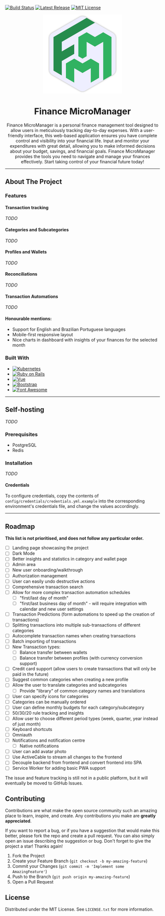[![Build Status][build-status-shield]][build-status-url]
[![Latest Release][release-shield]][release-url]
[![MIT License][license-shield]][license-url]

<div align="center">
  <a href="https://github.com/roooodcastro/finance-micromanager">
    <img src="app/javascript/images/monogram.svg" alt="Project Logo" width="256px" height="256px">
  </a>

  <h1 align="center">Finance MicroManager</h1>

  <p align="center">
    Finance MicroManager is a personal finance management tool designed to allow users in meticulously tracking
    day-to-day expenses. With a user-friendly interface, this web-based application ensures you have complete control
    and visibility into your financial life. Input and monitor your expenditures with great detail, allowing you to
    make informed decisions about your budget, savings, and financial goals. Finance MicroManager provides the tools
    you need to navigate and manage your finances effectively. Start taking control of your financial future today!
  </p>
</div>

<hr>

## About The Project

### Features

#### Transaction tracking

*TODO*

#### Categories and Subcategories

*TODO*

#### Profiles and Wallets

*TODO*

#### Reconciliations

*TODO*

#### Transaction Automations

*TODO*

#### Honourable mentions:

- Support for English and Brazilian Portuguese languages
- Mobile-first responsive layout
- Nice charts in dashboard with insights of your finances for the selected month

### Built With

* [![Kubernetes][kubernetes-shield]][kubernetes-url]
* [![Ruby on Rails][rails-shield]][rails-url]
* [![Vue][Vue.js]][Vue-url]
* [![Bootstrap][Bootstrap.com]][Bootstrap-url]
* [![Font Awesome][fontawesome-shield]][fontawesome-url]

<hr>

## Self-hosting

*TODO*

### Prerequisites

* PostgreSQL
* Redis

### Installation

*TODO*

#### Credentials

To configure credentials, copy the contents of `config/credentials/credentials.yml.example` into the corresponding
environment's credentials file, and change the values accordingly.

<hr>

## Roadmap

**This list is not prioritised, and does not follow any particular order.**

- [ ] Landing page showcasing the project
- [ ] Dark Mode
- [ ] Better insights and statistics in category and wallet page
- [ ] Admin area
- [ ] New user onboarding/walkthrough
- [ ] Authorization management
- [ ] User can easily undo destructive actions
- [ ] Comprehensive transaction search
- [ ] Allow for more complex transaction automation schedules
  - [ ] "first/last day of month"
  - [ ] "first/last business day of month" - will require integration with calendar and new user settings
- [ ] Transaction Predictions (form automations to speed up the creation of transactions)
- [ ] Splitting transactions into multiple sub-transactions of different categories
- [ ] Autocomplete transaction names when creating transactions
- [ ] Batch importing of transactions
- [ ] New Transaction types:
  - [ ] Balance transfer between wallets
  - [ ] Balance transfer between profiles (with currency conversion support)
- [ ] Credit card support (allow users to create transactions that will only be paid in the future)
- [ ] Suggest common categories when creating a new profile
- [ ] Allow the user to translate categories and subcategories
  - [ ] Provide "library" of common category names and translations
- [ ] User can specify icons for categories
- [ ] Categories can be manually ordered
- [ ] User can define monthly budgets for each category/subcategory
- [ ] 50/30/20 rule tracking and insights
- [ ] Allow user to choose different period types (week, quarter, year instead of just month)
- [ ] Keyboard shortcuts
- [ ] Omniauth
- [ ] Notifications and notification centre
  - [ ] Native notifications
- [ ] User can add avatar photo
- [ ] Use ActiveCable to stream all changes to the frontend
- [ ] Decouple backend from frontend and convert frontend into SPA
- [ ] Service Worker for adding basic PWA support

The issue and feature tracking is still not in a public platform, but it will eventually be moved to GitHub Issues.


## Contributing

Contributions are what make the open source community such an amazing place to learn, inspire, and create.
Any contributions you make are **greatly appreciated**.

If you want to report a bug, or if you have a suggestion that would make this better, please fork the repo and create
a pull request. You can also simply open an issue describing the suggestion or bug.
Don't forget to give the project a star! Thanks again!

1. Fork the Project
2. Create your Feature Branch (`git checkout -b my-amazing-feature`)
3. Commit your Changes (`git commit -m 'Implement some AmazingFeature'`)
4. Push to the Branch (`git push origin my-amazing-feature`)
5. Open a Pull Request


## License

Distributed under the MIT License. See `LICENSE.txt` for more information.

[release-shield]: https://img.shields.io/github/v/release/roooodcastro/finance-micromanager?style=flat-square
[release-url]: https://github.com/roooodcastro/finance-micromanager/releases
[build-status-shield]: https://img.shields.io/github/actions/workflow/status/roooodcastro/finance-micromanager/rubyonrails.yml?style=flat-square
[build-status-url]: https://github.com/roooodcastro/finance-micromanager/actions
[license-shield]: https://img.shields.io/github/license/roooodcastro/finance-micromanager.svg?style=flat-square
[license-url]: https://github.com/roooodcastro/finance-micromanager/blob/master/LICENSE.txt
[rails-shield]: https://img.shields.io/badge/Ruby%20on%20Rails%207.1-D30100?style=flat-square&logo=rubyonrails&logoColor=FFFFFF
[rails-url]: https://rubyonrails.org/
[Vue.js]: https://img.shields.io/badge/Vue.js%203-35495E?style=flat-square&logo=vuedotjs&logoColor=4FC08D
[Vue-url]: https://vuejs.org/
[Bootstrap.com]: https://img.shields.io/badge/Bootstrap%205.3-563D7C?style=flat-square&logo=bootstrap&logoColor=white
[Bootstrap-url]: https://getbootstrap.com
[kubernetes-shield]: https://img.shields.io/badge/Kubernetes-326CE5?style=flat-square&logo=kubernetes&logoColor=white
[kubernetes-url]: https://kubernetes.io/
[fontawesome-shield]: https://img.shields.io/badge/Font%20Awesome-528DD7?style=flat-square&logo=fontawesome&logoColor=white
[fontawesome-url]: https://kubernetes.io/

